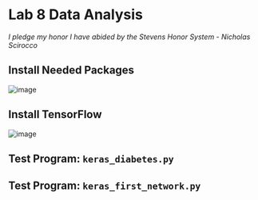 # Lab 8 Data Analysis

*I pledge my honor I have abided by the Stevens Honor System - Nicholas Scirocco*

## Install Needed Packages

![image](https://github.com/user-attachments/assets/eb30a132-667f-40d3-9e91-f43c419498e3)

## Install TensorFlow

![image](https://github.com/user-attachments/assets/cdca3091-48cd-46ed-b3ef-0458c2f1c9b5)

## Test Program: `keras_diabetes.py`


## Test Program: `keras_first_network.py`
